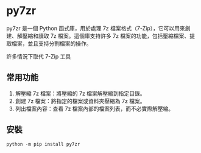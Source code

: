 # py7zr

py7zr 是一個 Python 函式庫，用於處理 7z 檔案格式（7-Zip），它可以用來創建、解壓縮和讀取 7z 檔案。這個庫支持許多 7z 檔案的功能，包括壓縮檔案、提取檔案，並且支持分割檔案的操作。

許多情況下取代 7-Zip 工具

## 常用功能

1. 解壓縮 7z 檔案：將壓縮的 7z 檔案解壓縮到指定目錄。
2. 創建 7z 檔案：將指定的檔案或資料夾壓縮為 7z 檔案。
3. 列出檔案內容：查看 7z 檔案內部的檔案列表，而不必實際解壓縮。

## 安裝

```
python -m pip install py7zr
```